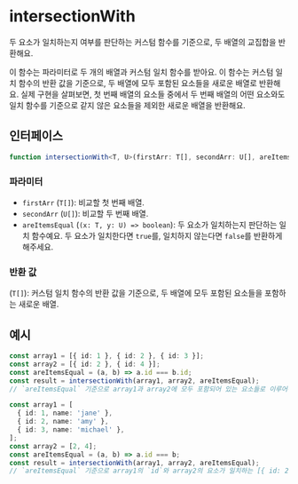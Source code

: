 # intersectionWith

두 요소가 일치하는지 여부를 판단하는 커스텀 함수를 기준으로, 두 배열의 교집합을 반환해요.

이 함수는 파라미터로 두 개의 배열과 커스텀 일치 함수를 받아요.
이 함수는 커스텀 일치 함수의 반환 값을 기준으로, 두 배열에 모두 포함된 요소들을 새로운 배열로 반환해요.
실제 구현을 살펴보면, 첫 번째 배열의 요소들 중에서 두 번째 배열의 어떤 요소와도 일치 함수를 기준으로 같지 않은 요소들을 제외한 새로운 배열을 반환해요.

## 인터페이스

```typescript
function intersectionWith<T, U>(firstArr: T[], secondArr: U[], areItemsEqual: (x: T, y: U) => boolean): T[];
```

### 파라미터

- `firstArr` (`T[]`): 비교할 첫 번째 배열.
- `secondArr` (`U[]`): 비교할 두 번째 배열.
- `areItemsEqual` (`(x: T, y: U) => boolean`): 두 요소가 일치하는지 판단하는 일치 함수예요. 두 요소가 일치한다면 `true`를, 일치하지 않는다면 `false`를 반환하게 해주세요.

### 반환 값

(`T[]`): 커스텀 일치 함수의 반환 값을 기준으로, 두 배열에 모두 포함된 요소들을 포함하는 새로운 배열.

## 예시

```typescript
const array1 = [{ id: 1 }, { id: 2 }, { id: 3 }];
const array2 = [{ id: 2 }, { id: 4 }];
const areItemsEqual = (a, b) => a.id === b.id;
const result = intersectionWith(array1, array2, areItemsEqual);
// `areItemsEqual` 기준으로 array1과 array2에 모두 포함되어 있는 요소들로 이루어진 [{ id: 2 }] 이 반환돼요.

const array1 = [
  { id: 1, name: 'jane' },
  { id: 2, name: 'amy' },
  { id: 3, name: 'michael' },
];
const array2 = [2, 4];
const areItemsEqual = (a, b) => a.id === b;
const result = intersectionWith(array1, array2, areItemsEqual);
// `areItemsEqual` 기준으로 array1의 `id`와 array2의 요소가 일치하는 [{ id: 2, name: 'amy' }] 이 반환돼요.
```
